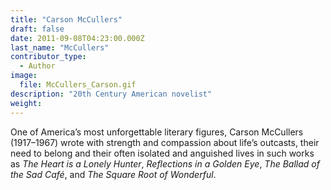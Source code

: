 ```yaml
---
title: "Carson McCullers"
draft: false
date: 2011-09-08T04:23:00.000Z
last_name: "McCullers"
contributor_type:
  - Author
image:
  file: McCullers_Carson.gif
description: "20th Century American novelist"
weight:
---
```


One of America’s most unforgettable literary figures, Carson McCullers (1917–1967) wrote with strength and compassion about life’s outcasts, their need to belong and their often isolated and anguished lives in such works as _The Heart is a Lonely Hunter_, _Reflections in a Golden Eye_, _The Ballad of the Sad Café_, and _The Square Root of Wonderful_.

